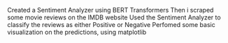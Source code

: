 Created a Sentiment Analyzer using BERT Transformers 
Then i scraped some movie reviews on the IMDB website 
Used the Sentiment Analyzer to classify the reviews as either Positive or Negative
Perfomed some basic visualization on the predictions, using matplotlib
